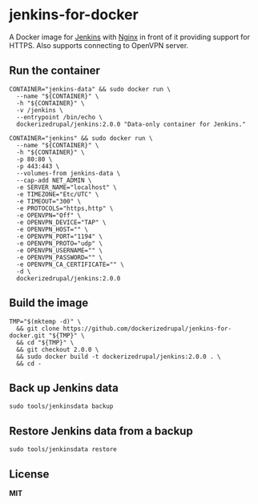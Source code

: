 # jenkins-for-docker

A Docker image for [Jenkins](http://jenkins-ci.org/) with [Nginx](http://nginx.org/) in front of it providing support for HTTPS. Also supports connecting to OpenVPN server.

## Run the container

    CONTAINER="jenkins-data" && sudo docker run \
      --name "${CONTAINER}" \
      -h "${CONTAINER}" \
      -v /jenkins \
      --entrypoint /bin/echo \
      dockerizedrupal/jenkins:2.0.0 "Data-only container for Jenkins."

    CONTAINER="jenkins" && sudo docker run \
      --name "${CONTAINER}" \
      -h "${CONTAINER}" \
      -p 80:80 \
      -p 443:443 \
      --volumes-from jenkins-data \
      --cap-add NET_ADMIN \
      -e SERVER_NAME="localhost" \
      -e TIMEZONE="Etc/UTC" \
      -e TIMEOUT="300" \
      -e PROTOCOLS="https,http" \
      -e OPENVPN="Off" \
      -e OPENVPN_DEVICE="TAP" \
      -e OPENVPN_HOST="" \
      -e OPENVPN_PORT="1194" \
      -e OPENVPN_PROTO="udp" \
      -e OPENVPN_USERNAME="" \
      -e OPENVPN_PASSWORD="" \
      -e OPENVPN_CA_CERTIFICATE="" \
      -d \
      dockerizedrupal/jenkins:2.0.0

## Build the image

    TMP="$(mktemp -d)" \
      && git clone https://github.com/dockerizedrupal/jenkins-for-docker.git "${TMP}" \
      && cd "${TMP}" \
      && git checkout 2.0.0 \
      && sudo docker build -t dockerizedrupal/jenkins:2.0.0 . \
      && cd -

## Back up Jenkins data

    sudo tools/jenkinsdata backup

## Restore Jenkins data from a backup

    sudo tools/jenkinsdata restore

## License

**MIT**
